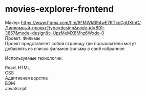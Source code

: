 # movies-explorer-frontend
Макер: https://www.figma.com/file/6FMWkB94wE7KTkcCgUXtnC/Дипломный-проект?type=design&node-id=891-3857&mode=design&t=UpzMeMX8Mhz6Wxdo-0  
Проект: Фильмы  
Проект представляет собой страницу где пользователи могут добавлять из списка фильмов фильмы в своё избранное  
  
Используемые технологии:

React
HTML  
CSS  
Адаптивная верстка  
БЭМ  
JavaScript  
